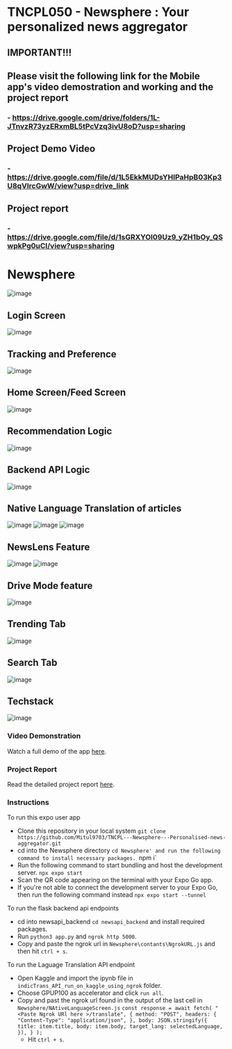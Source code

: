 # TNCPL050 - Newsphere : Your personalized news aggregator

## IMPORTANT!!!
## Please visit the following link for the Mobile app's video demostration and working and the project report
  ### - https://drive.google.com/drive/folders/1L-JTnvzR73yzERxmBL5tPcVzq3ivU8oD?usp=sharing


## Project Demo Video
 ### - https://drive.google.com/file/d/1L5EkkMUDsYHlPaHpB03Kp3U8qVIrcGwW/view?usp=drive_link

## Project report
 ### - https://drive.google.com/file/d/1sGRXYOl09Uz9_yZH1bOy_QSwpkPg0uCl/view?usp=sharing


# Newsphere

![image](https://github.com/Mitul9703/TNCPL---Newsphere---Personalised-news-aggregator/assets/60043776/215edb91-0ddb-4870-afb7-ff5703f785dd)


## Login Screen

![image](https://github.com/Mitul9703/TNCPL---Newsphere---Personalised-news-aggregator/assets/60043776/eff259d1-9eff-4cce-b0f9-c7988558930e)

## Tracking and Preference

![image](https://github.com/Mitul9703/TNCPL---Newsphere---Personalised-news-aggregator/assets/60043776/821725fa-0238-4633-8be6-037714b8b4eb)

## Home Screen/Feed Screen

![image](https://github.com/Mitul9703/TNCPL---Newsphere---Personalised-news-aggregator/assets/60043776/ab2bda01-b7df-40e6-8e5e-becd8b3f2f93)


## Recommendation Logic

![image](https://github.com/Mitul9703/TNCPL---Newsphere---Personalised-news-aggregator/assets/60043776/9c5869b3-b8a9-4638-81e7-4bfef3581617)

## Backend API Logic

![image](https://github.com/Mitul9703/TNCPL---Newsphere---Personalised-news-aggregator/assets/60043776/aae42a12-a846-4b84-8fd1-92c6c310a86c)

## Native Language Translation of articles

![image](https://github.com/Mitul9703/TNCPL---Newsphere---Personalised-news-aggregator/assets/60043776/3fcc0809-28f5-4b5b-b763-78f4657c8a7c)
![image](https://github.com/Mitul9703/TNCPL---Newsphere---Personalised-news-aggregator/assets/60043776/c4ada7d1-64b1-4562-81df-b290ed6e23fb)
![image](https://github.com/Mitul9703/TNCPL---Newsphere---Personalised-news-aggregator/assets/60043776/1228466b-7e9e-4f36-a698-969885de7b6d)

## NewsLens Feature
![image](https://github.com/Mitul9703/TNCPL---Newsphere---Personalised-news-aggregator/assets/60043776/2f4978c7-ab9a-47f5-a72d-22990acedcbc)
![image](https://github.com/Mitul9703/TNCPL---Newsphere---Personalised-news-aggregator/assets/60043776/bf2ed3e8-8f4d-4f9a-868d-52e2f510fe85)

## Drive Mode feature
![image](https://github.com/Mitul9703/TNCPL---Newsphere---Personalised-news-aggregator/assets/60043776/f2a5a7d7-858a-4aca-a1cf-8bb2c2eae7f9)

## Trending Tab
![image](https://github.com/Mitul9703/TNCPL---Newsphere---Personalised-news-aggregator/assets/60043776/4de4199c-84c8-42ef-b828-5789242fa866)

## Search Tab
![image](https://github.com/Mitul9703/TNCPL---Newsphere---Personalised-news-aggregator/assets/60043776/433d4bd4-8d73-42b1-9f15-613f8ecbc9ca)

## Techstack
![image](https://github.com/Mitul9703/TNCPL---Newsphere---Personalised-news-aggregator/assets/60043776/cb44a705-8e75-4902-816f-5c8effa5b1b8)


### Video Demonstration
Watch a full demo of the app [here](https://drive.google.com/file/d/1L5EkkMUDsYHlPaHpB03Kp3U8qVIrcGwW/view?usp=sharing).

### Project Report
Read the detailed project report [here](https://drive.google.com/file/d/1L5EkkMUDsYHlPaHpB03Kp3U8qVIrcGwW/view?usp=sharing).




### Instructions

To run this expo user app

- Clone this repository in your local system
  `git clone https://github.com/Mitul9703/TNCPL---Newsphere---Personalised-news-aggregator.git`
- cd into the Newsphere directory `cd Newsphere' and run the following command to install necessary packages.
  `npm i`
- Run the following command to start bundling and host the development server.
    `npx expo start`
- Scan the QR code appearing on the terminal with your Expo Go app.
- If you're not able to connect the development server to your Expo Go, then run the following command instead
    `npx expo start --tunnel`

To run the flask backend api endpoints

- cd into newsapi_backend `cd newsapi_backend` and install required packages.
- Run `python3 app.py` and `ngrok http 5000`.
- Copy and paste the ngrok url in `Newsphere\contants\NgrokURL.js` and then hit `ctrl + s`.

To run the Laguage Translation API endpoint

- Open Kaggle and import the ipynb file in `indicTrans_API_run_on_kaggle_using_ngrok` folder.
- Choose GPUP100 as accelerator and click `run all`.
- Copy and past the ngrok url found in the output of the last cell in `Newsphere/NAtiveLanguageScreen.js`
  `const response = await fetch(
        "<Paste Ngrok URl here >/translate",
        {
          method: "POST",
          headers: {
            "Content-Type": "application/json",
          },
          body: JSON.stringify({
            title: item.title,
            body: item.body,
            target_lang: selectedLanguage,
          }),
        }
      );`
  - Hit `ctrl + s`.

